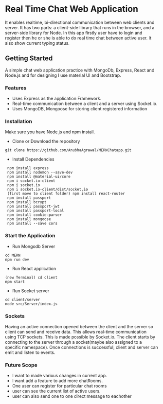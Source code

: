 # Real Time Chat Web Application
It enables realtime, bi-directional communication between web clients and server. It has two parts: a client-side library that runs in the browser, and a server-side library for Node. In this app firstly user have to login and register then he or she is able to do real time chat between active user. It also show current typing status.

## Getting Started

A simple chat web application practice with MongoDb, Express, React  and Node.js and for designing I use material UI and Bootstrap.

### Features

* Uses Express as the application Framework.
* Real-time communication between a client and a server using Socket.io.
* Uses MongoDB, Mongoose for storing client registered information
 
### Installation
Make sure you have Node.js and npm install.
* Clone or Download the repository

```
git clone https://github.com/AnubhaAgrawal/MERNChatapp.git
```
* Install Dependencies
```
 npm install express
 npm install nodemon --save-dev
 npm install @material-ui/core
 npm i socket.io-client
 npm i socket.io
 npm i socket.io-client/dist/socket.io
 (first move to client folder) npm install react-router
 npm install passport
 npm install bcrypt
 npm install passport-jwt
 npm install passport-local
 npm install cookie-parser
 npm install mongoose
 npm install --save cors
```
 
### Start the Application
 * Run Mongodb Server
```
cd MERN
npm run dev    
```
  * Run React application
```  
(new Terminal) cd client
npm start
```
* Run Socket server
```
cd client/server
node src/Server/index.js
 ```
### Sockets
Having an active connection opened between the client and the server so client can send and receive data. This allows real-time communication using TCP sockets. This is made possible by Socket.io.
The client starts by connecting to the server through a socket(maybe also assigned to a specific namespace). Once connections is successful, client and server can emit and listen to events.
 
### Future Scope
* I want to made various changes in current app.
* I want add a feature to add more chatRooms.
* One user can register for particular chat rooms
* user can see the current list of active users.
* user can also send one to one direct message to eachother
 
